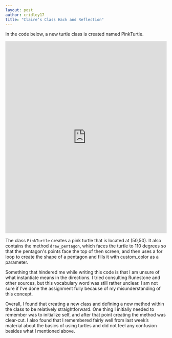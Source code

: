 ```yaml
---
layout: post
author: cridley17
title: "Claire’s Class Hack and Reflection"
---
```


In the code below, a new turtle class is created named PinkTurtle.

<iframe src="https://trinket.io/embed/python/7f1deec106" width="100%" height="600" frameborder="0" marginwidth="0" marginheight="0" allowfullscreen></iframe>

The class `PinkTurtle` creates a pink turtle that is located at (50,50). It also contains the method `draw_pentagon`, which faces the turtle to 110 degrees so that the pentagon's points face the top of then screen, and then uses a for loop to create the shape of a pentagon and fills it with custom_color as a parameter.  

Something that hindered me while writing this code is that I am unsure of what instantiate means in the directions. I tried consulting Runestone and other sources, but this vocabulary word was still rather unclear. I am not sure if I’ve done the assignment fully because of my misunderstanding of this concept. 

Overall, I found that creating a new class and defining a new method within the class to be relatively straightforward. One thing I initially needed to remember was to initialize self, and after that point creating the method was clear-cut. I also found that I remembered fairly well from last week’s material about the basics of using turtles and did not feel any confusion besides what I mentioned above. 
